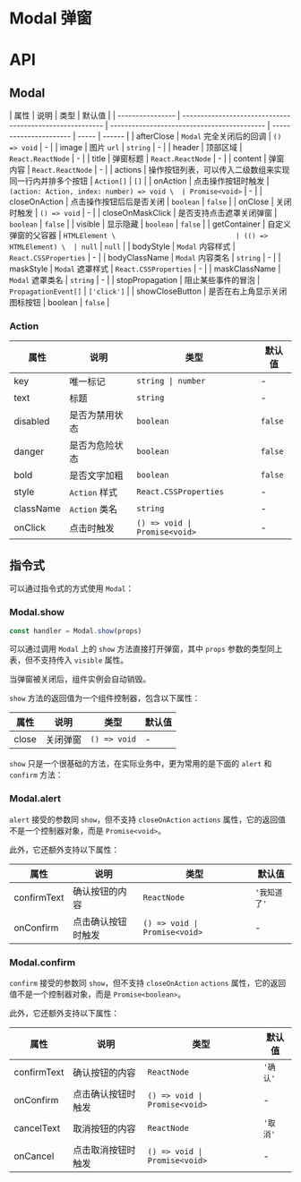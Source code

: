 # Modal 弹窗

<code src="./demos/demo1.tsx"></code>

# API

## Modal

| 属性             | 说明                                                     | 类型                                        | 默认值                 |
| ---------------- | -------------------------------------------------------- | ------------------------------------------- | ---------------------- | ----- | ------ |
| afterClose       | `Modal` 完全关闭后的回调                                 | `() => void`                                | -                      |
| image            | 图片 `url`                                               | `string`                                    | -                      |
| header           | 顶部区域                                                 | `React.ReactNode`                           | -                      |
| title            | 弹窗标题                                                 | `React.ReactNode`                           | -                      |
| content          | 弹窗内容                                                 | `React.ReactNode`                           | -                      |
| actions          | 操作按钮列表，可以传入二级数组来实现同一行内并排多个按钮 | `Action[]`                                  | `[]`                   |
| onAction         | 点击操作按钮时触发                                       | `(action: Action, index: number) => void \  | Promise<void>`         | -     |
| closeOnAction    | 点击操作按钮后后是否关闭                                 | `boolean`                                   | `false`                |
| onClose          | 关闭时触发                                               | `() => void`                                | -                      |
| closeOnMaskClick | 是否支持点击遮罩关闭弹窗                                 | `boolean`                                   | `false`                |
| visible          | 显示隐藏                                                 | `boolean`                                   | `false`                |
| getContainer     | 自定义弹窗的父容器                                       | `HTMLElement \                              | (() => HTMLElement) \  | null` | `null` |
| bodyStyle        | `Modal` 内容样式                                         | `React.CSSProperties`                       | -                      |
| bodyClassName    | `Modal` 内容类名                                         | `string`                                    | -                      |
| maskStyle        | `Modal` 遮罩样式                                         | `React.CSSProperties`                       | -                      |
| maskClassName    | `Modal` 遮罩类名                                         | `string`                                    | -                      |
| stopPropagation  | 阻止某些事件的冒泡                                       | `PropagationEvent[]`                        | `['click']`            |
| showCloseButton  | 是否在右上角显示关闭图标按钮                             | boolean                                     | `false`                |

### Action

| 属性      | 说明           | 类型                          | 默认值  |
| --------- | -------------- | ----------------------------- | ------- |
| key       | 唯一标记       | `string \| number`            | -       |
| text      | 标题           | `string`                      | -       |
| disabled  | 是否为禁用状态 | `boolean`                     | `false` |
| danger    | 是否为危险状态 | `boolean`                     | `false` |
| bold      | 是否文字加粗   | `boolean`                     | `false` |
| style     | `Action` 样式  | `React.CSSProperties`         | -       |
| className | `Action` 类名  | `string`                      | -       |
| onClick   | 点击时触发     | `() => void \| Promise<void>` | -       |

## 指令式

可以通过指令式的方式使用 `Modal`：

### Modal.show

```ts | pure
const handler = Modal.show(props)
```

可以通过调用 `Modal` 上的 `show` 方法直接打开弹窗，其中 `props` 参数的类型同上表，但不支持传入 `visible` 属性。

当弹窗被关闭后，组件实例会自动销毁。

`show` 方法的返回值为一个组件控制器，包含以下属性：

| 属性  | 说明     | 类型         | 默认值 |
| ----- | -------- | ------------ | ------ |
| close | 关闭弹窗 | `() => void` | -      |

`show` 只是一个很基础的方法，在实际业务中，更为常用的是下面的 `alert` 和 `confirm` 方法：

### Modal.alert

`alert` 接受的参数同 `show`，但不支持 `closeOnAction` `actions` 属性，它的返回值不是一个控制器对象，而是 `Promise<void>`。

此外，它还额外支持以下属性：

| 属性        | 说明               | 类型                          | 默认值       |
| ----------- | ------------------ | ----------------------------- | ------------ |
| confirmText | 确认按钮的内容     | `ReactNode`                   | `'我知道了'` |
| onConfirm   | 点击确认按钮时触发 | `() => void \| Promise<void>` | -            |

### Modal.confirm

`confirm` 接受的参数同 `show`，但不支持 `closeOnAction` `actions` 属性，它的返回值不是一个控制器对象，而是 `Promise<boolean>`。

此外，它还额外支持以下属性：

| 属性        | 说明               | 类型                          | 默认值   |
| ----------- | ------------------ | ----------------------------- | -------- |
| confirmText | 确认按钮的内容     | `ReactNode`                   | `'确认'` |
| onConfirm   | 点击确认按钮时触发 | `() => void \| Promise<void>` | -        |
| cancelText  | 取消按钮的内容     | `ReactNode`                   | `'取消'` |
| onCancel    | 点击取消按钮时触发 | `() => void \| Promise<void>` | -        |
